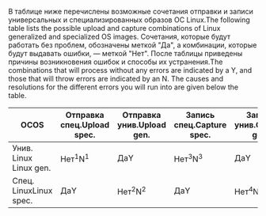 <span data-ttu-id="6d585-101">В таблице ниже перечислены возможные сочетания отправки и записи универсальных и специализированных образов ОС Linux.</span><span class="sxs-lookup"><span data-stu-id="6d585-101">The following table lists the possible upload and capture combinations of Linux generalized and specialized OS images.</span></span> <span data-ttu-id="6d585-102">Сочетания, которые будут работать без проблем, обозначены меткой "Да", а комбинации, которые будут выдавать ошибки, — меткой "Нет". После таблицы приведены причины возникновения ошибок и способы их устранения.</span><span class="sxs-lookup"><span data-stu-id="6d585-102">The combinations that will process without any errors are indicated by a Y, and those that will throw errors are indicated by an N. The causes and resolutions for the different errors you will run into are given below the table.</span></span>

| <span data-ttu-id="6d585-103">ОС</span><span class="sxs-lookup"><span data-stu-id="6d585-103">OS</span></span> | <span data-ttu-id="6d585-104">Отправка спец.</span><span class="sxs-lookup"><span data-stu-id="6d585-104">Upload spec.</span></span> | <span data-ttu-id="6d585-105">Отправка унив.</span><span class="sxs-lookup"><span data-stu-id="6d585-105">Upload gen.</span></span> | <span data-ttu-id="6d585-106">Запись спец.</span><span class="sxs-lookup"><span data-stu-id="6d585-106">Capture spec.</span></span> | <span data-ttu-id="6d585-107">Запись унив.</span><span class="sxs-lookup"><span data-stu-id="6d585-107">Capture gen.</span></span> |
| --- | --- | --- | --- | --- |
| <span data-ttu-id="6d585-108">Унив. Linux </span><span class="sxs-lookup"><span data-stu-id="6d585-108">Linux gen.</span></span> |<span data-ttu-id="6d585-109">Нет<sup>1</sup></span><span class="sxs-lookup"><span data-stu-id="6d585-109">N<sup>1</sup></span></span> |<span data-ttu-id="6d585-110">Да</span><span class="sxs-lookup"><span data-stu-id="6d585-110">Y</span></span> |<span data-ttu-id="6d585-111">Нет<sup>3</sup></span><span class="sxs-lookup"><span data-stu-id="6d585-111">N<sup>3</sup></span></span> |<span data-ttu-id="6d585-112">Да</span><span class="sxs-lookup"><span data-stu-id="6d585-112">Y</span></span> |
| <span data-ttu-id="6d585-113">Спец. Linux</span><span class="sxs-lookup"><span data-stu-id="6d585-113">Linux spec.</span></span> |<span data-ttu-id="6d585-114">Да</span><span class="sxs-lookup"><span data-stu-id="6d585-114">Y</span></span> |<span data-ttu-id="6d585-115">Нет<sup>2</sup></span><span class="sxs-lookup"><span data-stu-id="6d585-115">N<sup>2</sup></span></span> |<span data-ttu-id="6d585-116">Да</span><span class="sxs-lookup"><span data-stu-id="6d585-116">Y</span></span> |<span data-ttu-id="6d585-117">Нет<sup>4</sup></span><span class="sxs-lookup"><span data-stu-id="6d585-117">N<sup>4</sup></span></span> |

